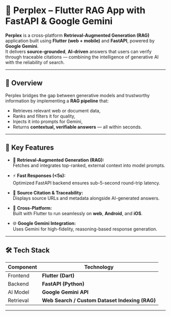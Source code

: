 # 🤖 Perplex – Flutter RAG App with FastAPI & Google Gemini

**Perplex** is a cross-platform **Retrieval-Augmented Generation (RAG)** application built using **Flutter (web + mobile)** and **FastAPI**, powered by **Google Gemini**.  
It delivers **source-grounded**, **AI-driven** answers that users can verify through traceable citations — combining the intelligence of generative AI with the reliability of search.

---

## 🌟 Overview

Perplex bridges the gap between generative models and trustworthy information by implementing a **RAG pipeline** that:
- Retrieves relevant web or document data,
- Ranks and filters it for quality,
- Injects it into prompts for Gemini,
- Returns **contextual, verifiable answers** — all within seconds.

---

## 🧠 Key Features

- 🔎 **Retrieval-Augmented Generation (RAG):**  
  Fetches and integrates top-ranked, external context into model prompts.

- ⚡ **Fast Responses (<5s):**  
  Optimized FastAPI backend ensures sub-5-second round-trip latency.

- 🧩 **Source Citation & Traceability:**  
  Displays source URLs and metadata alongside AI-generated answers.

- 📱 **Cross-Platform:**  
  Built with Flutter to run seamlessly on **web**, **Android**, and **iOS**.

- 🌐 **Google Gemini Integration:**  
  Uses Gemini for high-fidelity, reasoning-based response generation.

---

## 🛠️ Tech Stack

| Component | Technology |
|------------|-------------|
| Frontend | **Flutter (Dart)** |
| Backend | **FastAPI (Python)** |
| AI Model | **Google Gemini API** |
| Retrieval | **Web Search / Custom Dataset Indexing (RAG)** |


---


